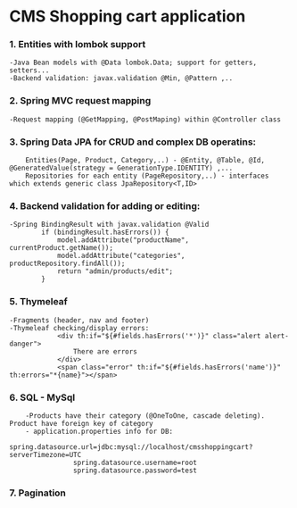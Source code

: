 # CMS Shopping cart application

### 1. Entities with lombok support
    -Java Bean models with @Data lombok.Data; support for getters, setters...
    -Backend validation: javax.validation @Min, @Pattern ,.. 

### 2. Spring MVC request mapping 
    -Request mapping (@GetMapping, @PostMaping) within @Controller class 
    
### 3. Spring Data JPA for CRUD and complex DB operatins:
        Entities(Page, Product, Category,..) - @Entity, @Table, @Id,     @GeneratedValue(strategy = GenerationType.IDENTITY) ,...
        Repositories for each entity (PageRepository,..) - interfaces which extends generic class JpaRepository<T,ID>
        
### 4. Backend validation for adding or editing:
	-Spring BindingResult with javax.validation @Valid
            if (bindingResult.hasErrors()) {
                model.addAttribute("productName", currentProduct.getName());
                model.addAttribute("categories", productRepository.findAll());
                return "admin/products/edit";
            }
				
### 5. Thymeleaf
	-Fragments (header, nav and footer)
    -Thymeleaf checking/display errors:
    			<div th:if="${#fields.hasErrors('*')}" class="alert alert-danger">
    				There are errors
    			</div>
    			<span class="error" th:if="${#fields.hasErrors('name')}" th:errors="*{name}"></span>

### 6. SQL - MySql 
    	-Products have their category (@OneToOne, cascade deleting). Product have foreign key of category
    	- application.properties info for DB:
                    spring.datasource.url=jdbc:mysql://localhost/cmsshoppingcart?serverTimezone=UTC
                    spring.datasource.username=root
                    spring.datasource.password=test
                    
### 7. Pagination